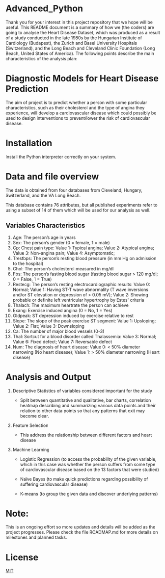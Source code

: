 # Advanced_Python

Thank you for your interest in this project repository that we hope will be useful. This README document is a summary of how we (the coders) are going to analyse the Heart Disease Dataset, which was produced as a result of a study conducted in the late 1980s by the Hungarian Institute of Cardiology (Budapest), the Zurich and Basel University Hospitals (Switzerland), and the Long Beach and Cleveland Clinic Foundation (Long Beach, United States of America). The following points describe the main characteristics of the analysis plan:

# Diagnostic Models for Heart Disease Prediction

The aim of project is to predict whether a person with some particular characteristics, such as their cholesterol and the type of angina they experience, will develop a cardiovascular disease which could possibly be used to design interventions to prevent/lower the risk of cardiovascular disease.

# Installation

Install the Python interpreter correctly on your system.

# Data and file overview
The data is obtained from four databases from Cleveland, Hungary, Switzerland, and the VA Long Beach.

This database contains 76 attributes, but all published experiments refer to using a subset of 14 of them which will be used for our analysis as well.

## Variables Characteristics
1. Age: The person’s age in years
2. Sex: The person’s gender (0 = female, 1 = male)
3. Cp: Chest pain type: 
   Value 1: Typical angina;
   Value 2: Atypical angina;
   Value 3: Non-angina pain;
   Value 4: Asymptomatic;
4. Trestbps: The person’s resting blood pressure (in mm Hg on admission to the hospital)
5. Chol: The person’s cholesterol measured in mg/dl
6. Fbs: The person’s fasting blood sugar (fasting blood sugar > 120 mg/dl; 0 = False, 1 = True)
7. Restecg: The person’s resting electrocardiographic results:
   Value 0: Normal;
   Value 1: Having ST-T wave abnormality (T wave inversions and/or ST elevation or depression of > 0.05 mV);
   Value 2: Showing probable or definite left ventricular hypertrophy by Estes' criteria
8. Thalach: The maximum heartrate the person can achieve
9. Exang: Exercise induced angina (0 = No, 1 = Yes)
10. Oldpeak: ST depression induced by exercise relative to rest
11. Slope: The slope of the peak exercise ST segment:
 Value 1: Upsloping;
 Value 2: Flat;
 Value 3: Downsloping
12. Ca: The number of major blood vessels (0-3)
13. Thal: Sortcut for a blood disorder called Thalassemia:
 Value 3: Normal;
 Value 6: Fixed defect;
 Value 7: Reversable defect
14. Num: The diagnosis of heart disease:
 Value 0: < 50% diameter narrowing (No heart disease);
 Value 1: > 50% diameter narrowing (Heart disease)

# Analysis and Output
1. Descriptive Statistics of variables considered important for the study

   - Split  between quantitative and qualitative, bar charts, correlation heatmap describing and summarizing various data points and their relation to other data points so that any patterns that exit may become clear.

2. Feature Selection

   - This address the relationship between different factors and heart disease

3. Machine Learning

   - Logistic Regression (to access the probability of the given variable, which in this case was whether the person suffers from some type of cardiovascular disease based on the 13 factors that were studied) 

   - Naïve Bayes (to make quick predictions regarding possibility of suffering cardiovascular disease)

   - K-means (to group the given data and discover underlying patterns)

# Note:
This is an ongoing effort so more updates and details will be added as the project progresses. Please check the file ROADMAP.md for more details on milestones and planned tasks.

# License

[MIT](https://choosealicense.com/licenses/mit/)
